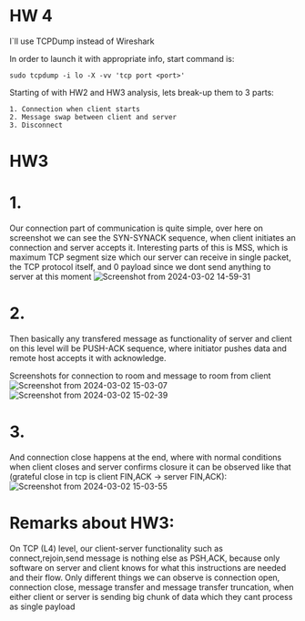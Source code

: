 # HW 4

I`ll use TCPDump instead of Wireshark

In order to launch it with appropriate info, start command is:
```
sudo tcpdump -i lo -X -vv 'tcp port <port>'
```

Starting of with HW2 and HW3 analysis, lets break-up them to 3 parts:
```
1. Connection when client starts
2. Message swap between client and server
3. Disconnect
```

# HW3

# 1.
Our connection part of communication is quite simple, over here on screenshot we can see the SYN-SYNACK sequence, when client initiates an
connection and server accepts it. Interesting parts of this is MSS, which is maximum TCP segment size which our server can receive in single packet,
the TCP protocol itself, and 0 payload since we dont send anything to server at this moment
![Screenshot from 2024-03-02 14-59-31](https://github.com/AvangardAA/KSE_CST/assets/70914823/4afac19c-bd17-4d51-beb5-14ec51ea1062)

# 2.
Then basically any transfered message as functionality of server and client on this level will be PUSH-ACK sequence, where initiator pushes data and remote host accepts it with acknowledge.

Screenshots for connection to room and message to room from client
![Screenshot from 2024-03-02 15-03-07](https://github.com/AvangardAA/KSE_CST/assets/70914823/6cdd70b3-7271-46b3-a92d-d3c2369027df)
![Screenshot from 2024-03-02 15-02-39](https://github.com/AvangardAA/KSE_CST/assets/70914823/4b7ffdfb-9a49-4abb-af32-f667b910c83b)

# 3.
And connection close happens at the end, where with normal conditions when client closes and server confirms closure it can be observed like that (grateful close in tcp is client FIN,ACK -> server FIN,ACK):
![Screenshot from 2024-03-02 15-03-55](https://github.com/AvangardAA/KSE_CST/assets/70914823/77d5eebc-9136-447f-8669-c9f1e086db1a)

# Remarks about HW3:

On TCP (L4) level, our client-server functionality such as connect,rejoin,send message is nothing else as PSH,ACK, because only software on server and client knows for what this instructions are needed and their flow.
Only different things we can observe is connection open, connection close, message transfer and message transfer truncation, when either client or server is sending big chunk of data which they cant process as single payload



